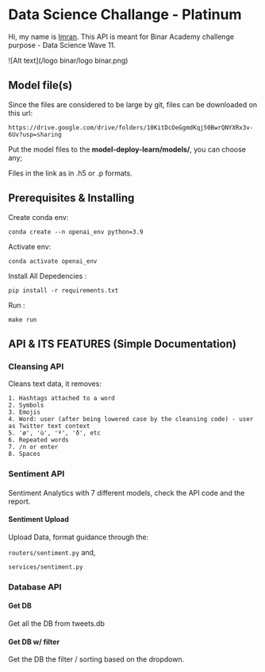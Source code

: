 # Data Science Challange - Platinum

Hi, my name is [Imran](https://www.linkedin.com/in/imranharun/).
This API is meant for Binar Academy challenge purpose - Data Science Wave 11.

![Alt text](/logo binar/logo binar.png)

## Model file(s)

Since the files are considered to be large by git, files can be downloaded on this url:

``
https://drive.google.com/drive/folders/10KitDcOeGgmdKqj50BwrQNYXRx3v-6Uv?usp=sharing
``

Put the model files to the **model-deploy-learn/models/**, you can choose any;

Files in the link as in .h5 or .p formats.

## Prerequisites  & Installing
 
 
Create conda env:
 
 
``
conda create --n openai_env python=3.9
``
 
Activate env:
 
 
``
conda activate openai_env
``
 
Install All Depedencies :
 
``
pip install -r requirements.txt
``
 
Run :
 
``
make run
``

## API & ITS FEATURES (Simple Documentation)

### Cleansing API

Cleans text data, it removes:

    1. Hashtags attached to a word
    2. Symbols
    3. Emojis
    4. Word: user (after being lowered case by the cleansing code) - user as Twitter text context
    5. 'ø', 'ù', 'º', 'ð', etc
    6. Repeated words
    7. /n or enter
    8. Spaces

### Sentiment API

####
Sentiment Analytics with 7 different models, check the API code and the report.

#### Sentiment Upload
Upload Data, format guidance through the:

``
routers/sentiment.py
``
and,

``
services/sentiment.py
``

### Database API

#### Get DB

Get all the DB from tweets.db

#### Get DB w/ filter

Get the DB the filter / sorting based on the dropdown.